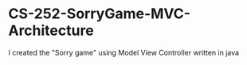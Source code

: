 # CS-252-SorryGame-MVC-Architecture
I created the "Sorry game" using Model View Controller written in java
